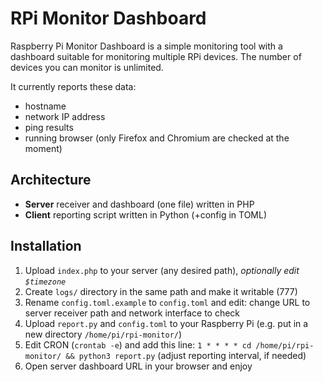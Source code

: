 # RPi Monitor Dashboard

Raspberry Pi Monitor Dashboard is a simple monitoring tool with a dashboard suitable for monitoring multiple RPi devices. The number of devices you can monitor is unlimited.

It currently reports these data:

* hostname
* network IP address
* ping results
* running browser (only Firefox and Chromium are checked at the moment)

## Architecture

* **Server** receiver and dashboard (one file) written in PHP
* **Client** reporting script written in Python (+config in TOML)

## Installation

1. Upload `index.php` to your server (any desired path), _optionally edit `$timezone`_
2. Create `logs/` directory in the same path and make it writable (777)
3. Rename `config.toml.example` to `config.toml` and edit: change URL to server receiver path and network interface to check
4. Upload `report.py` and `config.toml` to your Raspberry Pi (e.g. put in a new directory `/home/pi/rpi-monitor/`)
5. Edit CRON (`crontab -e`) and add this line: `1 * * * * cd /home/pi/rpi-monitor/ && python3 report.py` (adjust reporting interval, if needed)
6. Open server dashboard URL in your browser and enjoy